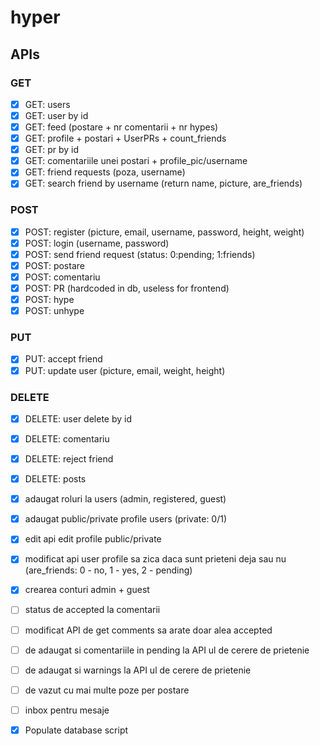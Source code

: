 # hyper

## APIs

### GET
- [x] GET: users
- [x] GET: user by id
- [x] GET: feed (postare + nr comentarii + nr hypes)
- [x] GET: profile + postari + UserPRs + count_friends
- [x] GET: pr by id
- [x] GET: comentariile unei postari + profile_pic/username
- [x] GET: friend requests (poza, username)
- [x] GET: search friend by username (return name, picture, are_friends)

### POST
- [x] POST: register (picture, email, username, password, height, weight)
- [x] POST: login (username, password)
- [x] POST: send friend request (status: 0:pending; 1:friends)
- [x] POST: postare 
- [x] POST: comentariu
- [x] POST: PR (hardcoded in db, useless for frontend)
- [x] POST: hype
- [x] POST: unhype

### PUT
- [x] PUT: accept friend
- [x] PUT: update user (picture, email, weight, height)

### DELETE
- [x] DELETE: user delete by id
- [x] DELETE: comentariu
- [x] DELETE: reject friend
- [x] DELETE: posts

- [x] adaugat roluri la users (admin, registered, guest)
- [x] adaugat public/private profile users (private: 0/1)
- [x] edit api edit profile public/private
- [x] modificat api user profile sa zica daca sunt prieteni deja sau nu (are_friends: 0 - no, 1 - yes, 2 - pending)
- [x] crearea conturi admin + guest
- [ ] status de accepted la comentarii
- [ ] modificat API de get comments sa arate doar alea accepted
- [ ] de adaugat si comentariile in pending la API ul de cerere de prietenie
- [ ] de adaugat si warnings la API ul de cerere de prietenie
- [ ] de vazut cu mai multe poze per postare
- [ ] inbox pentru mesaje

- [x] Populate database script








